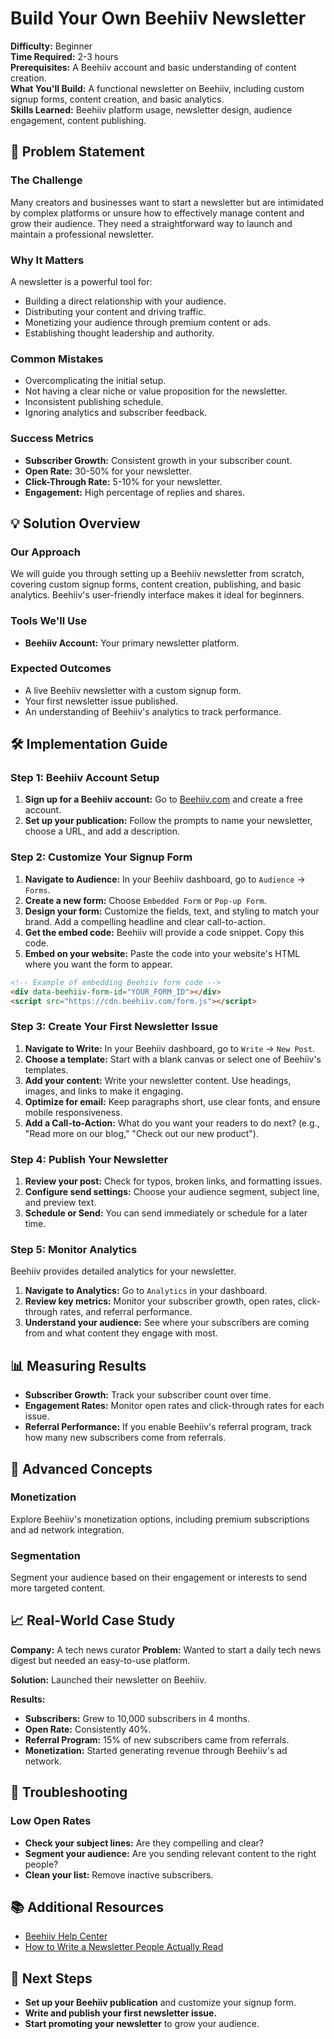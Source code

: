 # Build Your Own Beehiiv Newsletter

**Difficulty:** Beginner  
**Time Required:** 2-3 hours  
**Prerequisites:** A Beehiiv account and basic understanding of content creation.  
**What You'll Build:** A functional newsletter on Beehiiv, including custom signup forms, content creation, and basic analytics.  
**Skills Learned:** Beehiiv platform usage, newsletter design, audience engagement, content publishing.  

## 🎯 Problem Statement

### The Challenge
Many creators and businesses want to start a newsletter but are intimidated by complex platforms or unsure how to effectively manage content and grow their audience. They need a straightforward way to launch and maintain a professional newsletter.

### Why It Matters
A newsletter is a powerful tool for:
- Building a direct relationship with your audience.
- Distributing your content and driving traffic.
- Monetizing your audience through premium content or ads.
- Establishing thought leadership and authority.

### Common Mistakes
- Overcomplicating the initial setup.
- Not having a clear niche or value proposition for the newsletter.
- Inconsistent publishing schedule.
- Ignoring analytics and subscriber feedback.

### Success Metrics
- **Subscriber Growth:** Consistent growth in your subscriber count.
- **Open Rate:** 30-50% for your newsletter.
- **Click-Through Rate:** 5-10% for your newsletter.
- **Engagement:** High percentage of replies and shares.

## 💡 Solution Overview

### Our Approach
We will guide you through setting up a Beehiiv newsletter from scratch, covering custom signup forms, content creation, publishing, and basic analytics. Beehiiv's user-friendly interface makes it ideal for beginners.

### Tools We'll Use
- **Beehiiv Account:** Your primary newsletter platform.

### Expected Outcomes
- A live Beehiiv newsletter with a custom signup form.
- Your first newsletter issue published.
- An understanding of Beehiiv's analytics to track performance.

## 🛠️ Implementation Guide

### Step 1: Beehiiv Account Setup

1.  **Sign up for a Beehiiv account:** Go to [Beehiiv.com](https://www.beehiiv.com/) and create a free account.
2.  **Set up your publication:** Follow the prompts to name your newsletter, choose a URL, and add a description.

### Step 2: Customize Your Signup Form

1.  **Navigate to Audience:** In your Beehiiv dashboard, go to `Audience` -> `Forms`.
2.  **Create a new form:** Choose `Embedded Form` or `Pop-up Form`.
3.  **Design your form:** Customize the fields, text, and styling to match your brand. Add a compelling headline and clear call-to-action.
4.  **Get the embed code:** Beehiiv will provide a code snippet. Copy this code.
5.  **Embed on your website:** Paste the code into your website's HTML where you want the form to appear.

```html
<!-- Example of embedding Beehiiv form code -->
<div data-beehiiv-form-id="YOUR_FORM_ID"></div>
<script src="https://cdn.beehiiv.com/form.js"></script>
```

### Step 3: Create Your First Newsletter Issue

1.  **Navigate to Write:** In your Beehiiv dashboard, go to `Write` -> `New Post`.
2.  **Choose a template:** Start with a blank canvas or select one of Beehiiv's templates.
3.  **Add your content:** Write your newsletter content. Use headings, images, and links to make it engaging.
4.  **Optimize for email:** Keep paragraphs short, use clear fonts, and ensure mobile responsiveness.
5.  **Add a Call-to-Action:** What do you want your readers to do next? (e.g., "Read more on our blog," "Check out our new product").

### Step 4: Publish Your Newsletter

1.  **Review your post:** Check for typos, broken links, and formatting issues.
2.  **Configure send settings:** Choose your audience segment, subject line, and preview text.
3.  **Schedule or Send:** You can send immediately or schedule for a later time.

### Step 5: Monitor Analytics

Beehiiv provides detailed analytics for your newsletter.

1.  **Navigate to Analytics:** Go to `Analytics` in your dashboard.
2.  **Review key metrics:** Monitor your subscriber growth, open rates, click-through rates, and referral performance.
3.  **Understand your audience:** See where your subscribers are coming from and what content they engage with most.

## 📊 Measuring Results

- **Subscriber Growth:** Track your subscriber count over time.
- **Engagement Rates:** Monitor open rates and click-through rates for each issue.
- **Referral Performance:** If you enable Beehiiv's referral program, track how many new subscribers come from referrals.

## 🚀 Advanced Concepts

### Monetization

Explore Beehiiv's monetization options, including premium subscriptions and ad network integration.

### Segmentation

Segment your audience based on their engagement or interests to send more targeted content.

## 📈 Real-World Case Study

**Company:** A tech news curator
**Problem:** Wanted to start a daily tech news digest but needed an easy-to-use platform.

**Solution:** Launched their newsletter on Beehiiv.

**Results:**
- **Subscribers:** Grew to 10,000 subscribers in 4 months.
- **Open Rate:** Consistently 40%.
- **Referral Program:** 15% of new subscribers came from referrals.
- **Monetization:** Started generating revenue through Beehiiv's ad network.

## 🔧 Troubleshooting

### Low Open Rates
- **Check your subject lines:** Are they compelling and clear?
- **Segment your audience:** Are you sending relevant content to the right people?
- **Clean your list:** Remove inactive subscribers.

## 📚 Additional Resources

- [Beehiiv Help Center](https://www.beehiiv.com/help)
- [How to Write a Newsletter People Actually Read](https://www.copyblogger.com/write-newsletter/)

## 🎯 Next Steps

- **Set up your Beehiiv publication** and customize your signup form.
- **Write and publish your first newsletter issue.**
- **Start promoting your newsletter** to grow your audience.
